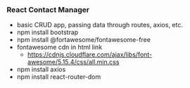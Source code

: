 ### React Contact Manager

-   basic CRUD app, passing data through routes, axios, etc.
-   npm install bootstrap
-   npm install @fortawesome/fontawesome-free
-   fontawesome cdn in html link
    -   https://cdnjs.cloudflare.com/ajax/libs/font-awesome/5.15.4/css/all.min.css
-   npm install axios
-   npm install react-router-dom
